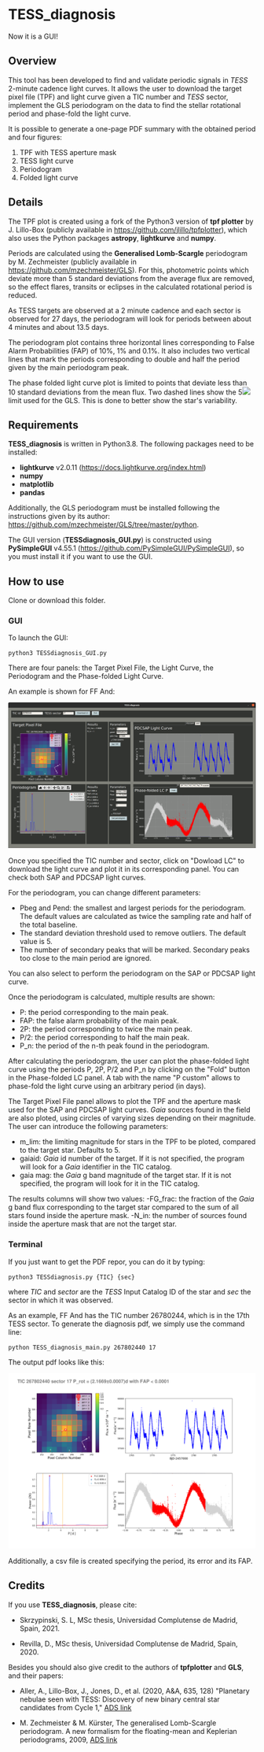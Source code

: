 # TESS_diagnosis

Now it is a GUI!

## Overview

This tool has been developed to find and validate periodic signals in *TESS* 2-minute cadence light curves. It allows the user to download the target pixel file (TPF) and light curve given a TIC number and *TESS* sector, implement the GLS periodogram on the data to find the stellar rotational period and phase-fold the light curve. 

It is possible to generate a one-page PDF summary with 
the obtained period and four figures:
1. TPF with TESS aperture mask
2. TESS light curve
3. Periodogram
4. Folded light curve

## Details

The TPF plot is created using a fork of the Python3 version of **tpf plotter** by J. Lillo-Box (publicly available in https://github.com/jlillo/tpfplotter), which also uses the Python packages **astropy**, **lightkurve** and **numpy**.

Periods are calculated using the **Generalised Lomb-Scargle** periodogram by M. Zechmeister (publicly available in https://github.com/mzechmeister/GLS). For this, photometric points which deviate more than 5 standard deviations from the average flux are removed, so the effect flares, transits or eclipses in the calculated rotational period is reduced. 

As TESS targets are observed at a 2 minute cadence and each sector is observed for 27 days, the periodogram will look for periods between about 4 minutes and about 13.5 days. 

The periodogram plot contains three horizontal lines corresponding to False Alarm Probabilities (FAP) of 10%, 1% and 0.1%. It also includes two vertical lines that mark the periods corresponding to double and half the period given by the main periodogram peak. 

The phase folded light curve plot is limited to points that deviate less than 10 standard deviations from the mean flux. Two dashed lines show the 5<img src="https://render.githubusercontent.com/render/math?math=\sigma"> limit used for the GLS. This is done to better show the star's variability.

## Requirements

**TESS_diagnosis** is written in Python3.8. The following packages need to be installed:
- **lightkurve** v2.0.11 (https://docs.lightkurve.org/index.html)
- **numpy**
- **matplotlib**
- **pandas**

Additionally, the GLS periodogram must be installed following the instructions given by its author: https://github.com/mzechmeister/GLS/tree/master/python.  

The GUI version (**TESSdiagnosis_GUI.py**) is constructed using **PySimpleGUI** v4.55.1 (https://github.com/PySimpleGUI/PySimpleGUI), so you must install it if you want to use the GUI. 

## How to use

Clone or download this folder. 

### GUI

To launch the GUI:

```
python3 TESSdiagnosis_GUI.py
```

There are four panels: the Target Pixel File, the Light Curve, the Periodogram and the Phase-folded Light Curve. 

An example is shown for FF And:

![alt text](https://github.com/SLSkrzypinski/TESS_diagnosis/blob/master/ExampleTIC267802440/TESSdiagnosis_GUI.png)

Once you specified the TIC number and sector, click on "Dowload LC" to download the light curve and plot it in its corresponding panel. You can check both SAP and PDCSAP light curves. 

For the periodogram, you can change different parameters:
- Pbeg and Pend: the smallest and largest periods for the periodogram. The default values are calculated as twice the sampling rate and half of the total baseline.
- The standard deviation threshold used to remove outliers. The default value is 5.  
- The number of secondary peaks that will be marked. Secondary peaks too close to the main period are ignored. 

You can also select to perform the periodogram on the SAP or PDCSAP light curve. 

Once the periodogram is calculated, multiple results are shown:
- P: the period corresponding to the main peak.
- FAP: the false alarm probability of the main peak.
- 2P: the period corresponding to twice the main peak.
- P/2: the period corresponding to half the main peak.
- P_n: the period of the n-th peak found in the periodogram. 

After calculating the periodogram, the user can plot the phase-folded light curve using the periods P, 2P, P/2 and P_n by clicking on the "Fold" button in the Phase-folded LC panel. A tab with the name "P custom" allows to phase-fold the light curve using an arbitrary period (in days). 

The Target Pixel File panel allows to plot the TPF and the aperture mask used for the SAP and PDCSAP light curves. *Gaia* sources found in the field are also ploted, using circles of varying sizes depending on their magnitude. The user can introduce the following parameters:
- m_lim: the limiting magnitude for stars in the TPF to be ploted, compared to the target star. Defaults to 5.
- gaiaid: *Gaia* id number of the target. If it is not specified, the program will look for a *Gaia* identifier in the TIC catalog. 
- gaia mag: the *Gaia* g band magnitude of the target star. If it is not specified, the program will look for it in the TIC catalog. 

The results columns will show two values:
-FG_frac: the fraction of the *Gaia* g band flux corresponding to the target star compared to the sum of all stars found inside the aperture mask. 
-N_in: the number of sources found inside the aperture mask that are not the target star. 

### Terminal

If you just want to get the PDF repor, you can do it by typing:

```
python3 TESSdiagnosis.py {TIC} {sec}
```
where *TIC* and *sector* are the *TESS* Input Catalog ID of the star and *sec* the sector in which it was observed. 

As an example, FF And has the TIC number 26780244, which is in the 17th TESS sector. To generate the diagnosis pdf, we simply use the command line:

```
python TESS_diagnosis_main.py 267802440 17
```
The output pdf looks like this: 

![alt text](https://github.com/SLSkrzypinski/TESS_diagnosis/blob/master/ExampleTIC267802440/TIC_267802440_S_17_summary.png)

Additionally, a csv file is created specifying the period, its error and its FAP. 

## Credits

If you use **TESS_diagnosis**, please cite:

- Skrzypinski, S. L, MSc thesis, Universidad Complutense de Madrid, 
Spain, 2021.

- Revilla, D., MSc thesis, Universidad Complutense de Madrid, Spain, 2020.

Besides you should also give credit to the authors of **tpfplotter** and **GLS**, 
and their papers:

- Aller, A., Lillo-Box, J., Jones, D., et al. (2020, A&A, 635, 128) "Planetary nebulae seen with TESS: Discovery of new binary central star candidates from Cycle 1," [ADS link](https://ui.adsabs.harvard.edu/abs/2020A%26A...635A.128A/abstract)

- M. Zechmeister & M. Kürster, The generalised Lomb-Scargle periodogram. A new formalism for the floating-mean and Keplerian periodograms, 2009, [ADS link](https://ui.adsabs.harvard.edu/abs/2009A%26A...496..577Z/abstract)


















